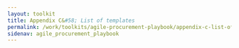```yaml
---
layout: toolkit
title: Appendix C&#58; List of templates
permalink: /work/toolkits/agile-procurement-playbook/appendix-c-list-of-templates/
sidenav: agile_procurement_playbook
---
```

